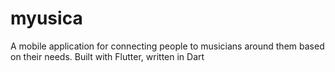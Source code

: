 # myusica

A mobile application for connecting people to musicians around them based on their needs. Built with Flutter, written in Dart
